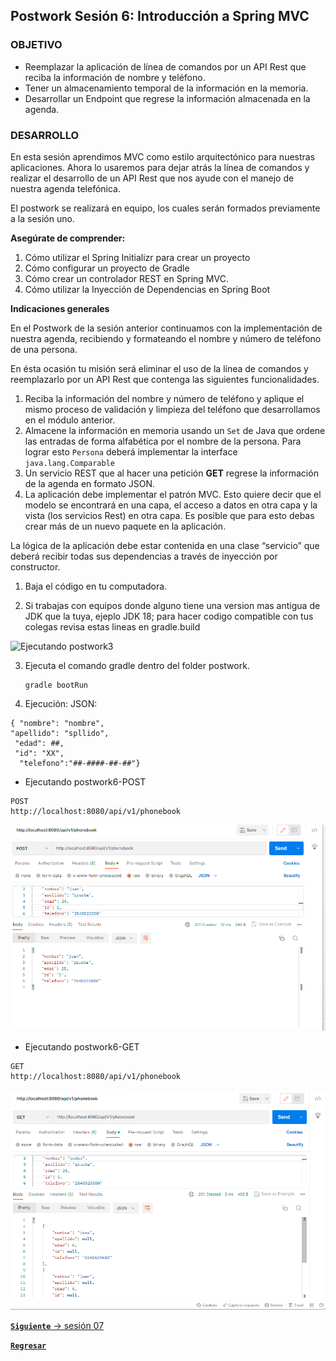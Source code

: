 ## Postwork Sesión 6: Introducción a Spring MVC

### OBJETIVO

- Reemplazar la aplicación de línea de comandos por un API Rest que reciba la información de nombre y teléfono.
- Tener un almacenamiento temporal de la información en la memoria.
- Desarrollar un Endpoint que regrese la información almacenada en la agenda.


### DESARROLLO

En esta sesión aprendimos MVC como estilo arquitectónico para nuestras aplicaciones. Ahora lo usaremos para dejar atrás la línea de comandos y realizar el desarrollo de un API Rest que nos ayude con el manejo de nuestra agenda telefónica.

El postwork se realizará en equipo, los cuales serán formados previamente a la sesión uno.

**Asegúrate de comprender:**

1. Cómo utilizar el Spring Initializr para crear un proyecto
2. Cómo configurar un proyecto de Gradle
3. Cómo crear un controlador REST en Spring MVC.
4. Cómo utilizar la Inyección de Dependencias en Spring Boot

**Indicaciones generales**

En el Postwork de la sesión anterior continuamos con la implementación de nuestra agenda, recibiendo y formateando el nombre y número de teléfono de una persona.

En ésta ocasión tu misión será eliminar el uso de la línea de comandos y reemplazarlo por un API Rest que contenga las siguientes funcionalidades.

1. Reciba la información del nombre y número de teléfono y aplique el mismo proceso de validación y limpieza del teléfono que desarrollamos en el módulo anterior.
1. Almacene la información en memoria usando un `Set` de Java que ordene las entradas de forma alfabética por el nombre de la persona. Para lograr esto `Persona` deberá implementar la interface `java.lang.Comparable`
1. Un servicio REST que al hacer una petición **GET** regrese la información de la agenda en formato JSON.
1. La aplicación debe implementar el patrón MVC. Esto quiere decir que el modelo se encontrará en una capa, el acceso a datos en otra capa y la vista (los servicios Rest) en otra capa. Es posible que para esto debas crear más de un nuevo paquete en la aplicación. 


La lógica de la aplicación debe estar contenida en una clase “servicio” que deberá recibir todas sus dependencias a través de inyección por constructor.


1. Baja el código en tu computadora.

2. Si trabajas con equipos donde alguno tiene una version mas antigua de
   JDK que la tuya, ejeplo JDK 18; para hacer codigo compatible con tus colegas
   revisa estas lineas en gradle.build

![Ejecutando postwork3](images/ConfigJDK1.8ySpringBoot2.7.9.png)

3. Ejecuta el comando gradle dentro del folder postwork.
   ``` 
   gradle bootRun
   ```
4. Ejecución:
JSON:

```
{ "nombre": "nombre", 
"apellido": "spllido",
 "edad": ##,
 "id": "XX",
  "telefono":"##-####-##-##"} 
```
* Ejecutando postwork6-POST
```
POST
http://localhost:8080/api/v1/phonebook
```
  ![* Ejecutando postwork6-POST](images/repuestapost.png)
* Ejecutando postwork6-GET

```
GET
http://localhost:8080/api/v1/phonebook
```

  ![* Ejecutando postwork6-POST](images/respuestaget.png)


[**`Siguiente`** -> sesión 07](../postwork7/)

[**`Regresar`**](../)